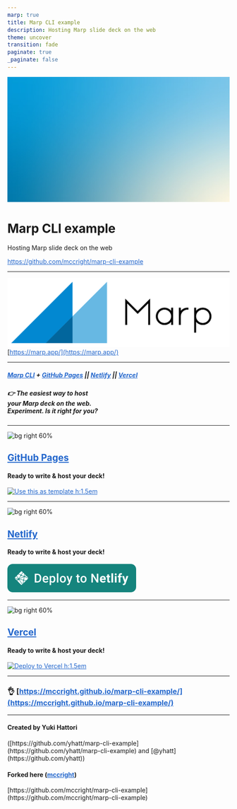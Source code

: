 ```yaml
---
marp: true
title: Marp CLI example
description: Hosting Marp slide deck on the web
theme: uncover
transition: fade
paginate: true
_paginate: false
---
```


![bg opacity](./assets/gradient.jpg)

# <!--fit--> Marp CLI example

Hosting Marp slide deck on the web

https://github.com/mccright/marp-cli-example

<style scoped>a { color: #26c; }</style>

<!-- This is presenter note. You can write down notes through HTML comment. -->

---

![Marp bg 60%](https://raw.githubusercontent.com/marp-team/marp/master/marp.png)  
[https://marp.app/](https://marp.app/)  

---

<!-- _backgroundColor: "#123" -->
<!-- _color: "#fff" -->

##### <!--fit--> [Marp CLI](https://github.com/marp-team/marp-cli) + [GitHub Pages](https://github.com/pages) || [Netlify](https://www.netlify.com/) || [Vercel](https://vercel.com/)

##### <!--fit--> 👉 The easiest way to host<br />your Marp deck on the web.<br />Experiment.  Is it right for you?

---

![bg right 60%](https://icongr.am/octicons/mark-github.svg)

## **[GitHub Pages](https://github.com/pages)**

#### Ready to write & host your deck!

[![Use this as template h:1.5em](https://img.shields.io/badge/-Use%20this%20as%20template-brightgreen?style=for-the-badge&logo=github)](https://github.com/yhatt/marp-cli-example/generate)

---

![bg right 60%](https://icongr.am/simple/netlify.svg?colored)

## **[Netlify](https://www.netlify.com/)**

#### Ready to write & host your deck!

[![Deploy to Netlify h:1.5em](./assets/netlify-deploy-button.svg)](https://app.netlify.com/start/deploy?repository=https://github.com/yhatt/marp-cli-example)

---

![bg right 60%](https://icongr.am/simple/zeit.svg)

## **[Vercel](https://vercel.com/)**

#### Ready to write & host your deck!

[![Deploy to Vercel h:1.5em](https://vercel.com/button)](https://vercel.com/import/project?template=https://github.com/yhatt/marp-cli-example)  

---

### <!--fit--> :ok_hand: [https://mccright.github.io/marp-cli-example/](https://mccright.github.io/marp-cli-example/)  

---

#### Created by Yuki Hattori  
<!--fit--> ([https://github.com/yhatt/marp-cli-example](https://github.com/yhatt/marp-cli-example) and [@yhatt](https://github.com/yhatt))  
#### Forked here ([mccright](https://github.com/mccright))  
<!--fit--> [https://github.com/mccright/marp-cli-example](https://github.com/mccright/marp-cli-example)  
